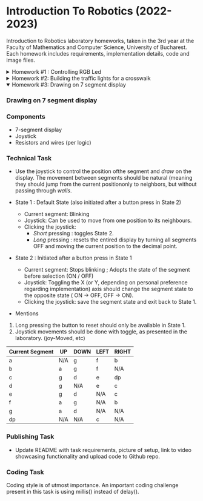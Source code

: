 # Introduction To Robotics (2022-2023)

Introduction to Robotics laboratory homeworks, taken in the 3rd year at the Faculty of Mathematics and Computer Science, University of Bucharest. Each homework includes requirements, implementation details, code and image files.
<details>
  <summary> 
    Homework #1 : Controlling RGB Led
  </summary>

### Controlling RGB Led
  
### Components
* RGB Led 
* Potentiometers
* Resistors and wires (per logic)

### Technical Task

* Use a separate potentiometer in controlling each of the RGB led (Red, Green and Blue). The control must be done with digital electronics.

### Publishing Task

* Update README with task requirements, picture of setup, link to video showcasing functionality and upload code to Github repo.

### [Coding Task](https://github.com/IoanaLivia/IntroductionToRobotics/blob/main/Homework%20%5BCode%5D/Homework1/Homework_1/Homework_1.ino)

* Coding style is at utmost importance. Check consistency in style and spacing.

### Picture of setup

**!** The following setup corresponds to a common cathode RGB led. 

![](https://github.com/IoanaLivia/IntroductionToRobotics/blob/main/Assets/%231/%231_Upperview.jpeg)

**!** Common anode modifications: Put the common pin to 5V instead of GND (changing the wire per logic).

### [Video](https://youtu.be/IK3PnfRw_Ss)
[![](https://img.youtube.com/vi/IK3PnfRw_Ss/0.jpg)](https://www.youtube.com/watch?v=IK3PnfRw_Ss)

  </details>
<details>
  <summary> Homework #2: Building the traffic lights for a crosswalk </summary>

## Building the traffic lights for a crosswalk

### Components
* 5 Leds
* Button
* Buzzer
* Resistors and wires (per logic)

### Technical Task

* Build the traffic lights for a crosswalk. Use 2 LEDs to represent the traffic lights for people (red and green) and 3 LEDs to represent the traffic lights for cars (red, yellow and green). There are 4 states that the traffic lights system has to go through. 

  + State 1 : Default State (will be reinstated after State 4 ends)
  
     - Cars : Green Light
     - People : Red Light
     - Sound: none
     - Duration : indefinite (changed by pressing the button)
  
  + State 2 : initiated by counting down 8 seconds after a button press
 
     - Cars : Yellow Light
     - People : Red Light
     - Sound : none
     - Duration : 3 seconds
     
  + State 3 : initiated after State 2 ends

     - Cars : Red Light
     - People : Green Light
     - Sound : Beeping Sound from the buzzer at a constant interval
     - Duration : 8 seconds
     
  + State 4 : initiated after State 3 ends
     - Cars : Red Light
     - People : Blinking Green Light
     - Sound : Beeping Sound from the buzzer at a constant interval faster than the beeping in State 3
     - Duration : 4 seconds
     
     
**!** Pressing the button in any state other than state 1 should **NOT** yield any actions.
  
### Publishing Task

  * Update README with task requirements, picture of setup, link to video showcasing functionality and upload code to Github repo.

### [Coding Task](https://github.com/IoanaLivia/IntroductionToRobotics/blob/main/Homework%20%5BCode%5D/%232/Homework_2/Homework_2.ino)

  Coding style is of utmost importance. An important coding challenge present in this task is using millis() instead of delay().
  *Addendum* : using interrupts (properly coded: with debounce etc) yields a bonus.
  
  **!** Prints of Serial Monitor Output that showcase functionality can be found [here](https://github.com/IoanaLivia/IntroductionToRobotics/tree/main/Homework%20%5BCode%5D/%232/Serial_2).
  
### Picture of setup

![](https://github.com/IoanaLivia/IntroductionToRobotics/blob/main/Assets/%232/%232_upperview.jpeg)
### [Video](https://youtu.be/M8HzgoxRh9A)
[![](https://img.youtube.com/vi/M8HzgoxRh9A/0.jpg)](https://youtu.be/M8HzgoxRh9A)
</details>


<details open>
  <summary> Homework #3: Drawing on 7 segment display</summary>

### Drawing on 7 segment display
  
### Components
* 7-segment display
* Joystick
* Resistors and wires (per logic)

### Technical Task

* Use the joystick to control the position ofthe segment and *draw* on the display.  The movement between segments should be natural (meaning they should jump from the current positiononly to neighbors, but without passing through *walls*.

 + State 1 : Default State (also initiated after a button press in State 2)
  
     - Current segment: Blinking
     - Joystick: Can be used to move from one position to its neighbours.
     - Clicking the joystick:
        * *Short* pressing : toggles State 2.
        * *Long* pressing : resets the entired display by turning all segments OFF and moving the current position to the decimal point.
  
  + State 2 : Initiated after a button press in State 1
 
     - Current segment: Stops blinking ; Adopts the state of the segment before selection
     (ON / OFF)
     - Joystick: Toggling the X (or Y, depending on personal preference regarding implementation) axis should change the segment state to the opposite state ( ON -> OFF, OFF -> ON).
     - Clicking the joystick: save the segment state and exit back to State 1.
     
* Mentions

<ol>
  <li> Long pressing the button to reset should only be available in State 1. </li>
  
  <li> Joystick movements should be done with toggle, as presented in the laboratory. (joy-Moved, etc) </li>
</ol>


| Current Segment     | UP          | DOWN        | LEFT        | RIGHT       |
| ----------- | ----------- | ----------- | ----------- | ----------- |
| a           | N/A         | g           | f           | b           |
| b           | a           | g           | f           | N/A         |
| c           | g           | d           | e           | dp          |
| d           | g           | N/A         | e           | c           |
| e           | g           | d           | N/A         | c           |    
| f           | a           | g           | N/A         | b           |
| g           | a           | d           | N/A         | N/A         |
| dp          | N/A         | N/A         | c           | N/A         |
  

### Publishing Task

  * Update README with task requirements, picture of setup, link to video showcasing functionality and upload code to Github repo.

### Coding Task

  Coding style is of utmost importance. An important coding challenge present in this task is using millis() instead of delay().

</details>
